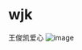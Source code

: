 # wjk
王俊凯爱心
![image](https://github.com/love99you/wjk/assets/118249630/de7e919b-bb50-4484-b54a-5851f7243dd6)

